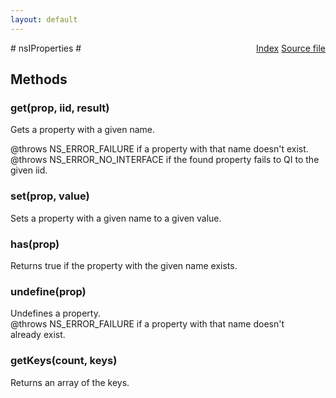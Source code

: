 ```yaml
---
layout: default
---
```

<div class='links' style='float:right'><a href="../index.html">Index</a>
<a href="http://dxr.mozilla.org/mozilla-central/source/xpcom/ds/nsIProperties.idl">Source file</a>
</div>
# nsIProperties #

## Methods ##

### get(prop, iid, result) ###
  
Gets a property with a given name.   
  
@throws NS_ERROR_FAILURE if a property with that name doesn't exist.  
@throws NS_ERROR_NO_INTERFACE if the found property fails to QI to the   
given iid.  
  

### set(prop, value) ###
  
Sets a property with a given name to a given value.   
  

### has(prop) ###
  
Returns true if the property with the given name exists.  
  

### undefine(prop) ###
  
Undefines a property.  
@throws NS_ERROR_FAILURE if a property with that name doesn't  
already exist.  
  

### getKeys(count, keys) ###
  
 Returns an array of the keys.  
  
